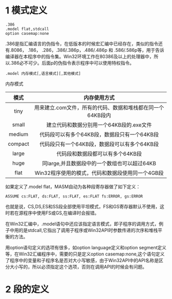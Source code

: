 # 1 模式定义

~~~assembly
.386
.model flat,stdcall
option casemap:none
~~~

.386是指汇编语言的伪指令，在低版本的时候宏汇编中已经存在，类似的指令还有.8086， .186， .286，.386/.386p，.486/.486p 和 .586/.586p等，用于告诉编译器在本程序中的指令集。Win32环境工作在80386及以上的处理器中，所以.386必不可少。后面p的伪指令表示程序中可以使用特权指令。

~~~assembly
.model 内存模式[,语言模式][,其他模式]
~~~

内存模式

|  模式   |                        内存使用方式                        |
| :-----: | :--------------------------------------------------------: |
|  tiny   | 用来建立.com文件，所有的代码、数据和堆栈都在同一个64KB段内 |
|  small  |          建立代码和数据分别用一个64KB段的.exe文件          |
| medium  |        代码段可以有多个64KB段，数据段只有一个64KB段        |
| compact |        代码段只有一个64KB段，数据段可以有多个64KB段        |
|  large  |              代码段和数据段都可以有多个64KB段              |
|  huge   |        同large,并且数据段中的一个数组也可以超过64KB        |
|  flat   |      Win32程序使用的模式，代码和数据段使用同一个4GB段      |

如果定义了.model flat，MASM自动为各种段寄存器做了如下定义：

~~~assembly
ASSUME cs:FLAT, ds:FLAT, ss:FLAT, es:FLAT fs:ERROR, gs:ERROR
~~~

也就是说，CS,DS,ES和SS段全部使用平坦模式，FS和GS寄存器默认不使用，这时若在源程序中使用FS或GS,在编译时会报错。

在Win32汇编中，.model语句中还应该指定语言模式，即子程序的调用方式，例子中用的是stdcall,它指出了调用子程序或Win32API时参数传递的次序和堆栈平衡的方法。

用option语句定义的选项有很多，如option language定义和option segment定义等，在Win32汇编程序中，需要的只是定义option casemap:none,这个语句定义了程序中的变量和子程序名是否对大小写敏感，由于Win32API中的API名称是区分大小写的，所以必须指定这个选项，否则在调用API的时候会有问题。



# 2 段的定义